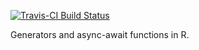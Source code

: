 
[![Travis-CI Build Status](https://travis-ci.org/lionel-/flowery.svg?branch=master)](https://travis-ci.org/lionel-/flowery)

Generators and async-await functions in R.
